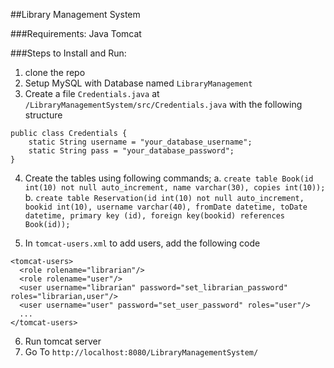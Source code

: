 ##Library Management System

###Requirements:
Java
Tomcat

###Steps to Install and Run:

1. clone the repo
2. Setup MySQL with Database named `LibraryManagement`
3. Create a file `Credentials.java` at `/LibraryManagementSystem/src/Credentials.java` with the following structure

```
public class Credentials {
	static String username = "your_database_username";
	static String pass = "your_database_password";
}
```

4. Create the tables using following commands;
	a. `create table Book(id int(10) not null auto_increment, name varchar(30), copies int(10));`
	b. `create table Reservation(id int(10) not null auto_increment, bookid int(10), username varchar(40), fromDate datetime, toDate datetime, primary key (id), foreign key(bookid) references Book(id));`
	
5. In `tomcat-users.xml` to add users, add the following code

```
<tomcat-users>
  <role rolename="librarian"/>
  <role rolename="user"/>
  <user username="librarian" password="set_librarian_password" roles="librarian,user"/>
  <user username="user" password="set_user_password" roles="user"/>
  ...
</tomcat-users>
```

6. Run tomcat server
7. Go To `http://localhost:8080/LibraryManagementSystem/`